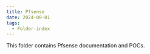 ```yaml
---
title: Pfsense
date: 2024-08-01
tags:
  - Folder-index
---
```

This folder contains Pfsense documentation and POCs.